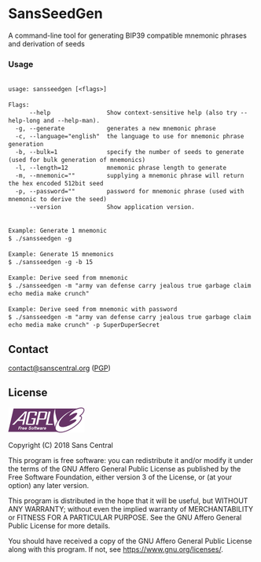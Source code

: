 # SansSeedGen

A command-line tool for generating BIP39 compatible mnemonic phrases and derivation of seeds

### Usage
```

usage: sansseedgen [<flags>]

Flags:
      --help                Show context-sensitive help (also try --help-long and --help-man).
  -g, --generate            generates a new mnemonic phrase
  -c, --language="english"  the language to use for mnemonic phrase generation
  -b, --bulk=1              specify the number of seeds to generate (used for bulk generation of mnemonics)
  -l, --length=12           mnemonic phrase length to generate
  -m, --mnemonic=""         supplying a mnemonic phrase will return the hex encoded 512bit seed
  -p, --password=""         password for mnemonic phrase (used with mnemonic to derive the seed)
      --version             Show application version.


Example: Generate 1 mnemonic
$ ./sansseedgen -g

Example: Generate 15 mnemonics
$ ./sansseedgen -g -b 15

Example: Derive seed from mnemonic
$ ./sansseedgen -m "army van defense carry jealous true garbage claim echo media make crunch"

Example: Derive seed from mnemonic with password
$ ./sansseedgen -m "army van defense carry jealous true garbage claim echo media make crunch" -p SuperDuperSecret
```

## Contact

contact@sanscentral.org ([PGP](../../resources/publickey.contact@sanscentral.org.asc))

## License

![AGPLv3 Logo](../../resources/agplv3-155x51.png)

Copyright (C) 2018  Sans Central

This program is free software: you can redistribute it and/or modify
it under the terms of the GNU Affero General Public License as
published by the Free Software Foundation, either version 3 of the
License, or (at your option) any later version.

This program is distributed in the hope that it will be useful,
but WITHOUT ANY WARRANTY; without even the implied warranty of
MERCHANTABILITY or FITNESS FOR A PARTICULAR PURPOSE.  See the
GNU Affero General Public License for more details.

You should have received a copy of the GNU Affero General Public License
along with this program.  If not, see <https://www.gnu.org/licenses/>.
